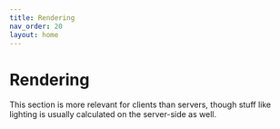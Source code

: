 ```yaml
---
title: Rendering
nav_order: 20
layout: home
---
```


# Rendering
This section is more relevant for clients than servers, though stuff like lighting is usually calculated on the server-side as well.